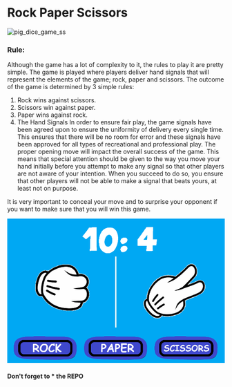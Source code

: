 # Rock Paper Scissors
![pig_dice_game_ss](https://github.com/aritrochakraborty29/Dice-simulator1/blob/main/Hnet-image.gif)
### Rule: 
Although the game has a lot of complexity to it, the rules to play it are pretty simple.
The game is played where players deliver hand signals that will represent the elements of the game; rock, paper and scissors. The outcome of the game is determined by 3 simple rules:

1. Rock wins against scissors.
2. Scissors win against paper.
3. Paper wins against rock.
4. The Hand Signals
In order to ensure fair play, the game signals have been agreed upon to ensure the uniformity of delivery every single time. This ensures that there will be no room for error and these signals have been approved for all types of recreational and professional play.
The proper opening move will impact the overall success of the game. This means that special attention should be given to the way you move your hand initially before you attempt to make any signal so that other players are not aware of your intention. When you succeed to do so, you ensure that other players will not be able to make a signal that beats yours, at least not on purpose.

It is very important to conceal your move and to surprise your opponent if you want to make sure that you will win this game.

![REsponsive_site](https://github.com/aritrochakraborty29/Dice-simulator1/blob/main/Capture2.PNG)


#### Don't forget to * the REPO


